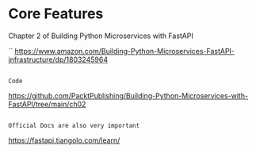 # Core Features

Chapter 2 of Building Python Microservices with FastAPI

``
https://www.amazon.com/Building-Python-Microservices-FastAPI-infrastructure/dp/1803245964
```

Code

```
https://github.com/PacktPublishing/Building-Python-Microservices-with-FastAPI/tree/main/ch02
```

Official Docs are also very important

```
https://fastapi.tiangolo.com/learn/
```
